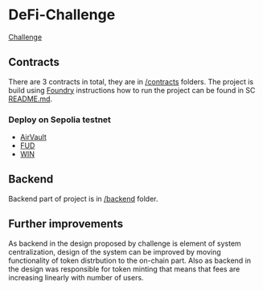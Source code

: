 # DeFi-Challenge

[Challenge](./CHALLENGE.md)

## Contracts

There are 3 contracts in total, they are in [/contracts](./contracts/) folders. The project is build using [Foundry](https://book.getfoundry.sh/) instructions how to run the project can be found in SC [README.md](./contracts/README.md).


### Deploy on Sepolia testnet

- [AirVault](https://sepolia.etherscan.io/address/0xa76934f3312b456b17c5ab0ecb59cb2fa844b6d2)
- [FUD](https://sepolia.etherscan.io/address/0xa87ef6178c32ea6c7eb458b6276df4a1e497076a)
- [WIN](https://sepolia.etherscan.io/address/0x2f64fdec4119a1a06e496474f04f1f63e64f69b6)

## Backend

Backend part of project is in [/backend](./backend/) folder.


## Further improvements

As backend in the design proposed by challenge is element of system centralization, design of the system can be improved by moving functionality of token distrbution to the on-chain part. Also as backend in the design was responsible for token minting that means that fees are increasing linearly with number of users.

